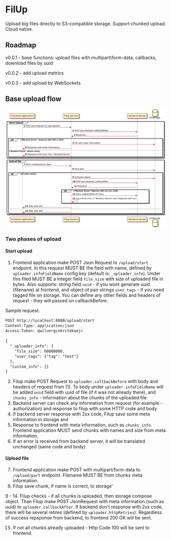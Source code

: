 # FilUp

Upload big files directly to S3-compatible storage. Support chunked upload. Cloud native.

## Roadmap
v0.0.1 - base functions: upload files with multipart\form-data, callbacks, download files by uuid

v0.0.2 - add upload metrics

v0.0.3 - add upload by WebSockets

## Base upload flow

![](workflow.png)

### Two phases of upload
#### Start upload
1. Frontend application make POST Json Request to `/upload/start` endpoint. In this request 
MUST BE the field with name, defined by `uploader.infoFieldName` config key (default is: `_uploader_info`). Under this filed MUST BE a integer field 
`file_size` with size of uploaded file in bytes. Also supports: string field `uuid` - if you wont generate uuid (filename) at frontend, and 
object of pair strings `user_tags` - if you need tagged file on storage. You can define any other fields and headers of request - they will passed on callbackBefore.

Sample request: 
```http request
POST http://localhost:8080/upload/start
Content-Type: application/json
Access-Token: qwiluergcnkrctmkaejr

{
  "_uploader_info": {
    "file_size": 60000000,
    "user_tags": {"tag": "test"}
  },
  "custom_info": {}
}
```

2. Filup make POST Request to `uploader.callbackBefore` with body and headers of request from (1). To body under `uploader.infoFieldName` will be added
`uuid` field with uuid of file (if it was not already there), and `chunks_info` - information about the chunks of the uploaded file
3. Backend server can check any information from request (for example - authorization) and response to filup with some HTTP code and body
4. If backend server response with 2xx code, Filup save some meta information in storage and
5. Response to frontend with meta information, such as `chunks_info`. Frontend application MUST send chunks with names and size from meta information.
6. If an error is received from backend server, it will be translated unchanged (same code and body)

#### Upload file
7. Frontend application make POST with multipart/form-data to `/upload/part` endpoint. Filename MUST BE from chunks meta information.
8. Filup save chunk, if name is correct, to storage'

9 - 14. Filup checks - if all chunks is uploaded, then storage compose object. Than Filup make POST JsonRequest with meta information (such as uuid) to `uploader.callbackAfter`. 
If backend don't response with 2xx code, there will be several retires (defined by `uploader.httpRetries`). Regardless of success repsponse from backend, to frontend 200 OK will be sent.

15. If not all chunks already uploaded - Http Code 100 will be sent to frontend.
